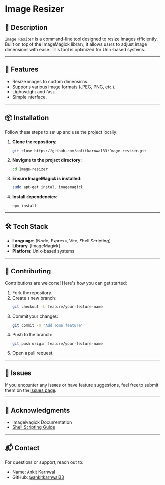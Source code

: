 # Image Resizer

## 📄 Description

`Image Resizer` is a command-line tool designed to resize images efficiently. Built on top of the ImageMagick library, it allows users to adjust image dimensions with ease. This tool is optimized for Unix-based systems.

---

## 🚀 Features

- Resize images to custom dimensions.
- Supports various image formats (JPEG, PNG, etc.).
- Lightweight and fast.
- Simple interface.

---

## 📦 Installation

Follow these steps to set up and use the project locally:

1. **Clone the repository**:
   ```bash
   git clone https://github.com/ankitkarnwal33/Image-resizer.git
   ```

2. **Navigate to the project directory**:
   ```bash
   cd Image-resizer
   ```

3. **Ensure ImageMagick is installed**:
   ```bash
   sudo apt-get install imagemagick
   ```

4. **Install dependencies**:
   ```bash
   npm install
   ```

---

## 🛠️ Tech Stack

- **Language**: [Node, Express, Vite, Shell Scripting]
- **Library**: [ImageMagick]
- **Platform**: Unix-based systems

---

## 🤝 Contributing

Contributions are welcome! Here's how you can get started:

1. Fork the repository.
2. Create a new branch:
   ```bash
   git checkout -b feature/your-feature-name
   ```
3. Commit your changes:
   ```bash
   git commit -m "Add some feature"
   ```
4. Push to the branch:
   ```bash
   git push origin feature/your-feature-name
   ```
5. Open a pull request.

---

## 🐛 Issues

If you encounter any issues or have feature suggestions, feel free to submit them on the [Issues page](https://github.com/ankitkarnwal33/Image-resizer/issues).

---

## 🙏 Acknowledgments

- [ImageMagick Documentation](https://imagemagick.org/index.php)
- [Shell Scripting Guide](https://linuxcommand.org/)

---

## 📬 Contact

For questions or support, reach out to:
- Name: Ankit Karnwal
- GitHub: [@ankitkarnwal33](https://github.com/ankitkarnwal33)

